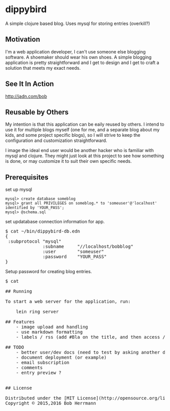# dippybird

A simple clojure based blog.   Uses mysql for storing entries (overkill?)

## Motivation

I'm a web application developer, I can't use someone else blogging software.    A shoemaker should wear his own shoes.
A simple blogging application is pretty straightforward and I get to design and I get to craft a solution that meets
my exact needs.

## See It In Action

<a href="http://jadn.com/bob">http://jadn.com/bob</a>

## Reusable by Others

My intention is that this application can be eaily reused by others.  I intend to use it for multiple blogs myself
(one for me, and a separate blog about my kids, and some project specific blogs), so I will strive to keep the 
configuration and customization straightforward.
 
I image the ideal end user would be another hacker who is familiar with mysql and clojure.    They might just look
at this project to see how something is done, or may customize it to suit their own specific needs.

## Prerequisites

set up mysql

    mysql> create database someblog
    mysql> grant all PRIVILEGES on someblog.* to 'someuser'@'localhost' identified by 'YOUR_PASS';
    mysql> @schema.sql

set updatabase connection information for app.
<pre>
$ cat ~/bin/dippybird-db.edn
{
 :subprotocol "mysql"
              :subname     "//localhost/bobblog"
              :user        "someuser"
              :password    "YOUR_PASS"
}
</pre>

Setup password for creating blog entries.
<pre>
$ cat

## Running

To start a web server for the application, run:

    lein ring server
    
## Features
    - image upload and handling
    - use markdown formatting
    - labels / rss (add #Bla on the title, and then access /rss/Bla as rss feed)
    
## TODO
    - better user/dev docs (need to test by asking another developer to try using)
    - document deployment (or example)
    - email subscription
    - comments
    - entry preview ?
   

## License

Distributed under the [MIT License](http://opensource.org/licenses/MIT).
Copyright © 2015,2016 Bob Herrmann

